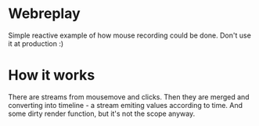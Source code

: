 # Webreplay

Simple reactive example of how mouse recording could be done.
Don't use it at production :)

# How it works
There are streams from mousemove and clicks. Then they are merged and 
converting into timeline - a stream emiting values according to time.
And some dirty render function, but it's not the scope anyway.